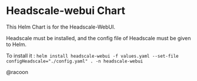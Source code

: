 # Headscale-webui Chart

This Helm Chart is for the Headscale-WebUI.

Headscale must be installed, and the config file of Headscale must be given to Helm.

To install it :
`helm install headscale-webui -f values.yaml --set-file configHeadscale="./config.yaml" . -n headscale-webui`

@racoon
